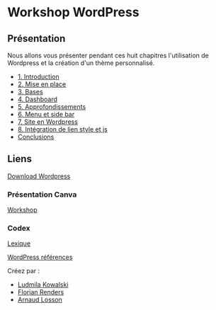 # Workshop WordPress

## Présentation

Nous allons vous présenter pendant ces huit chapitres l'utilisation de Wordpress et la création d'un thème personnalisé.

- [1. Introduction](./01-Introduction.md)
- [2. Mise en place](./02-Mise-en-place.md)
- [3. Bases](./03-Bases.md)
- [4. Dashboard](./04-Dashboard.md)
- [5. Approfondissements](./05-Approfondissements.md)
- [6. Menu et side bar](./06-Menus-&-sidebar.md)
- [7. Site en Wordpress](./07-Site-en-Wordpress.md)
- [8. Intégration de lien style et js](./08-Style-&-js.md)
- [Conclusions](./conclusion.md)

## Liens

[Download Wordpress](https://wordpress.org/download/)

### Présentation Canva

[Workshop](https://www.canva.com/design/DAE5KkKIVtQ/X3Kml9sDvfnQoi6hOaeTRw/view?utm_content=DAE5KkKIVtQ&utm_campaign=designshare&utm_medium=link&utm_source=publishpresent)

### Codex

[Lexique](https://docs.google.com/spreadsheets/d/1vvfcemObRtzV8itPhhfSXNy0e4jM4HEa-7FeuFFnDEw/edit)

[WordPress références](https://developer.wordpress.org/reference/)


Créez par : 

- [Ludmila Kowalski](https://github.com/LudmilaKowalski)
- [Florian Renders](https://github.com/Deepyflo)
- [Arnaud Losson](https://github.com/ArnaudLosson)